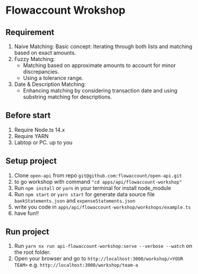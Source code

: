 # Flowaccount Wrokshop

## Requirement

1. Naive Matching:
    Basic concept: Iterating through both lists and matching based on exact amounts.
2. Fuzzy Matching:
   - Matching based on approximate amounts to account for minor discrepancies.
   - Using a tolerance range.
3. Date & Description Matching:
   - Enhancing matching by considering transaction date and using substring matching for descriptions.

## Before start
1. Require Node.ts 14.x
2. Require YARN
3. Labtop or PC. up to you

## Setup project
1. Clone `open-api` from repo `git@github.com:flowaccount/open-api.git`
2. to go workshop with command `"cd apps/api/flowaccount-workshop"`
2. Run `npm install` or `yarn` in your terminal for install node_module
3. Run `npm start` or `yarn start` for generate data source file `bankStatements.json` and `expenseStatements.json`
4. write you code in `apps/api/flowaccount-workshop/workshops/example.ts`
5. have fun!!

## Run project
1. Run `yarn nx run api-flowaccount-workshop:serve --verbose --watch` on the root folder.
2. Open your browser and go to `http://localhost:3000/workshop/<YOUR TEAM>` e.g. `http://localhost:3000/workshop/team-a`

